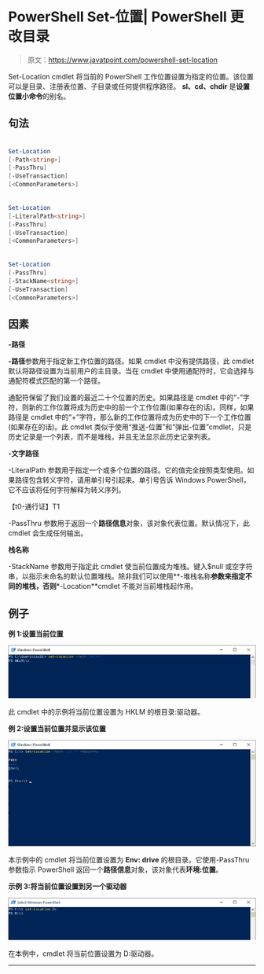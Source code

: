 # PowerShell Set-位置| PowerShell 更改目录

> 原文：<https://www.javatpoint.com/powershell-set-location>

Set-Location cmdlet 将当前的 PowerShell 工作位置设置为指定的位置。该位置可以是目录、注册表位置、子目录或任何提供程序路径。 **sl、cd、chdir** 是**设置位置小命令**的别名。

## 句法

```powershell

Set-Location
[-Path<string>]
[-PassThru] 
[-UseTransaction] 
[<CommonParameters>]

```

```powershell

Set-Location 
[-LiteralPath<string>]
[-PassThru] 
[-UseTransaction] 
[<CommonParameters>]

```

```powershell

Set-Location 
[-PassThru]
[-StackName<string>]
[-UseTransaction]  
[<CommonParameters>]

```

## 因素

**-路径**

**-路径**参数用于指定新工作位置的路径。如果 cmdlet 中没有提供路径，此 cmdlet 默认将路径设置为当前用户的主目录。当在 cmdlet 中使用通配符时，它会选择与通配符模式匹配的第一个路径。

通配符保留了我们设置的最近二十个位置的历史。如果路径是 cmdlet 中的“-”字符，则新的工作位置将成为历史中的前一个工作位置(如果存在的话)。同样，如果路径是 cmdlet 中的“+”字符，那么新的工作位置将成为历史中的下一个工作位置(如果存在的话)。此 cmdlet 类似于使用“推送-位置”和“弹出-位置”cmdlet，只是历史记录是一个列表，而不是堆栈，并且无法显示此历史记录列表。

**-文字路径**

-LiteralPath 参数用于指定一个或多个位置的路径。它的值完全按照类型使用。如果路径包含转义字符，请用单引号引起来。单引号告诉 Windows PowerShell，它不应该将任何字符解释为转义序列。

【t0-通行证】T1

-PassThru 参数用于返回一个**路径信息**对象，该对象代表位置。默认情况下，此 cmdlet 会生成任何输出。

**栈名称**

-StackName 参数用于指定此 cmdlet 使当前位置成为堆栈。键入$null 或空字符串，以指示未命名的默认位置堆栈。除非我们可以使用**-堆栈名称**参数来指定不同的堆栈，否则***-Location**cmdlet 不能对当前堆栈起作用。

## 例子

**例 1:设置当前位置**

![PowerShell Set-Location](img/125430ea0f6bb0f8e3ca6ad7199bf0fb.png)

此 cmdlet 中的示例将当前位置设置为 HKLM 的根目录:驱动器。

**例 2:设置当前位置并显示该位置**

![PowerShell Set-Location](img/80c10dac9153bd33da3ee7110993d586.png)

本示例中的 cmdlet 将当前位置设置为 **Env: drive** 的根目录。它使用-PassThru 参数指示 PowerShell 返回一个**路径信息**对象，该对象代表**环境:位置**。

**示例 3:将当前位置设置到另一个驱动器**

![PowerShell Set-Location](img/4e3566d3690ce24f269141f0e147c7c9.png)

在本例中，cmdlet 将当前位置设置为 D:驱动器。

* * *